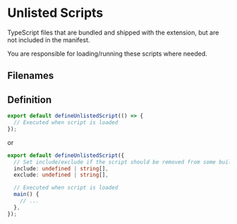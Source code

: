 # Unlisted Scripts

TypeScript files that are bundled and shipped with the extension, but are not included in the manifest.

You are responsible for loading/running these scripts where needed.

## Filenames

<EntrypointPatterns
  :patterns="[
    ['<name>.[jt]sx?', '<name>.js'],
    ['<name>/index.[jt]sx?', '<name>.js'],
  ]"
/>

## Definition

```ts
export default defineUnlistedScript(() => {
  // Executed when script is loaded
});
```

or

```ts
export default defineUnlistedScript({
  // Set include/exclude if the script should be removed from some builds
  include: undefined | string[],
  exclude: undefined | string[],

  // Executed when script is loaded
  main() {
    // ...
  },
});
```

